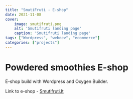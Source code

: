 ```yaml
---
title: "SmutiFruti - E-shop"
date: 2021-11-08
cover:
    image: smutifruti.png
    alt: 'Smutifruti landing page'
    caption: 'Smutifruti landing page'
tags: ["Wordpress", "webdev", "ecommerce"]
categories: ["projects"]
---
```


# Powdered smoothies E-shop

E-shop build with Wordpress and Oxygen Builder.

Link to e-shop - [Smutifruti.lt](https://smutifruti.lt/)
